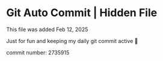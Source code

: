 # Git Auto Commit | Hidden File

This file was added Feb 12, 2025

Just for fun and keeping my daily git commit active 🤪

commit number: 2735915
